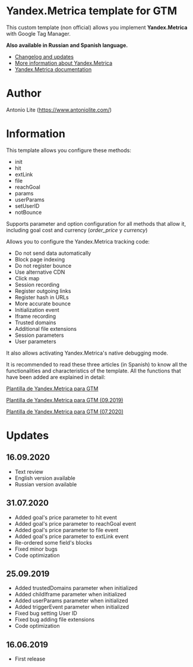 # Yandex.Metrica template for GTM

This custom template (non official) allows you implement **Yandex.Metrica** with Google Tag Manager.

**Also available in Russian and Spanish language.**

- [Changelog and updates](https://www.antoniolite.com/plantilla-de-yandex-metrica-para-gtm/)
- [More information about Yandex.Metrica](https://metrica.yandex.com)
- [Yandex.Metrica documentation](https://yandex.com/support/metrica/index.html)

# Author

Antonio Lite (https://www.antoniolite.com/)

# Information

This template allows you configure these methods:

- init
- hit
- extLink
- file
- reachGoal
- params
- userParams
- setUserID
- notBounce

Supports parameter and option configuration for all methods that allow it, including goal cost and currency (_order\_price_ y _currency_)

Allows you to configure the Yandex.Metrica tracking code:

- Do not send data automatically
- Block page indexing
- Do not register bounce
- Use alternative CDN
- Click map
- Session recording
- Register outgoing links
- Register hash in URLs
- More accurate bounce
- Initialization event
- Iframe recording
- Trusted domains
- Additional file extensions
- Session parameters
- User parameters

It also allows activating Yandex.Metrica's native debugging mode.

It is recommended to read these three articles (in Spanish) to know all the functionalities and characteristics of the template. All the functions that have been added are explained in detail:

[Plantilla de Yandex.Metrica para GTM](https://www.antoniolite.com/2019/06/plantilla-de-yandex-metrica-para-gtm/)

[Plantilla de Yandex.Metrica para GTM (09.2019)](https://www.antoniolite.com/2019/09/plantilla-de-yandex-metrica-para-gtm-09-2019/)

[Plantilla de Yandex.Metrica para GTM (07.2020)](https://www.antoniolite.com/2020/07/plantilla-de-yandex-metrica-para-gtm-07-2020)

# Updates

## 16.09.2020

- Text review
- English version available
- Russian version available

## 31.07.2020

- Added goal's price parameter to hit event
- Added goal's price parameter to reachGoal event
- Added goal's price parameter to file event
- Added goal's price parameter to extLink event
- Re-ordered some field's blocks
- Fixed minor bugs
- Code optimization

## 25.09.2019

- Added trustedDomains parameter when initialized
- Added childIframe parameter when initialized
- Added userParams parameter when initialized
- Added triggerEvent parameter when initialized
- Fixed bug setting User ID
- Fixed bug adding file extensions
- Code optimization

## 16.06.2019

- First release

